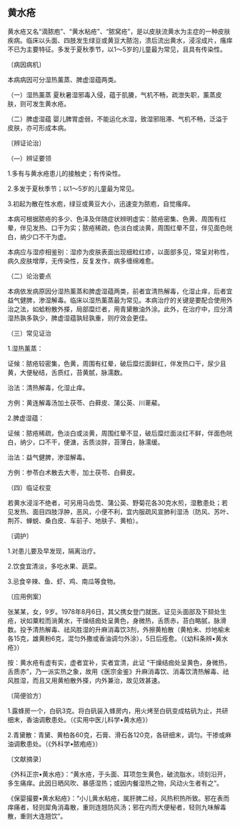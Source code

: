 ## 黄水疮

黄水疮又名“滴脓庖”、“黄水粘疮”、“脓窝疮”，是以皮肤流黄水为主症的一种皮肤疾病。临床以头面、四肢发生绿豆或黄豆大脓泡，溃后流出黄水，浸淫成片，瘙痒不已为主要特征。多发于夏秋季节，以1〜5岁的儿童最为常见，且具有传染性。

〔病因病机〕

本病病因可分湿热薰蒸、脾虚湿蕴两类。

（一）湿热薰蒸 夏秋暑湿邪毒入侵，蕴于肌腠，气机不畅，疏泄失职，薰蒸皮肤，则可发生黄水疮。

（二）脾虚湿蕴 婴儿脾胃虚弱，不能运化水湿，致湿邪阻滞、气机不畅，泛溢于皮肤，亦可形成本病。

〔辨证论治〕

（―）辨证要领

1.多有与黄水疮患儿的接触史；有传染性。

2.多发于夏秋季节；以1〜5岁的儿童最为常见。

3.初起为散在性水庖，绿豆或黄豆大小，迅速变为脓庖，自觉瘙痒。

本病可根据脓疮的多少、色泽及伴随症状辨明虚实：脓疮密集、色黄、周围有红晕，伴见发热、口干为实；脓疮稀疏，色淡白或淡黄，周围红晕不显，伴见面色㿠白，纳少口不干为虚。

本病应与湿疹相鉴别：湿疹为皮肤表面出现细粒红疹，以面部多见，常呈对称性，病久皮肤增厚，无传染性，反复发作，病多缠绵难愈。

（二）论治要点

本病依发病原因分湿热薰蒸和脾虚湿蕴两类，前者宜清热解毒，化湿止痒，后者宜益气健脾，渗湿解毒。临床以湿热薰蒸最为常见。本病治疗的关键是要配合使用外治之法，如蛤粉散外搽，局部糜烂者，用青黛散油外涂。此外，在治疗中，应分清湿热孰多孰少，脾虚湿蕴孰轻孰重，则疗效会更佳。

（三）常见证治

1.湿热薰蒸：

证候：脓疮较密集，色黄，周围有红晕，破后糜烂面鲜红，伴发热口干，尿少且黄，大便秘结，舌质红，苔黄腻，脉濡数。

治法：清热解毒，化湿止痒。

方例：黄连解毒汤加土茯苓、白藓皮、蒲公英、川萆薢。

2.脾虚湿蕴：

证候：脓疮稀疏，色淡白或淡黄，周围红晕不显，破后糜烂面淡红不鲜，伴面色㿠白，纳少，口不干，便溏，舌质淡胖，苔薄白，脉濡缓。

治法：益气健脾，渗湿解毒。

方例：参苓白术散去大枣，加土茯苓、白藓皮。

（四）临证权变

若黄水浸淫不绝者，可另用马齿苋、蒲公英、野菊花各30克水煎，湿敷患处；若见发热、面目四肢浮肿，恶风，小便不利，宜内服疏风宣肺利湿汤（防风、苏叶、荆芥、蝉蜕、桑白皮、车前子、地肤子、黄柏）。

〔调护〕

1.对患儿要及早发现，隔离治疗。

2.饮食宜清淡，多吃水果、蔬菜。

3.忌食辛辣、鱼、虾、鸡、南瓜等食物。

〔应用例案〕

张某某，女，9岁。1978年8月6日，其父携女登门就医。证见头面部及下颏处生疮，状如粟粒而淌黄水，干燥结痂处呈黄色，身微热，舌质赤，苔白略腻，脉滑数。投予清热解毒、祛风胜湿的升麻消毒饮3剂，外擦黄柏散（黄柏末、炒地榆末各15克，雄黄粉6克，混匀外撒或香油调匀外涂），5日后痊愈。（《幼科条辨•黄水疮》）

按：黄水疮有虚有实，虚者宜补，实者宜清，此证 “干燥结痂处呈黄色，身微热，舌质赤”，乃一派实热之象，故用《医宗金鉴》升麻消毒饮、消毒饮清热解毒、祛风胜湿，而且又用黄柏散外搽，内外兼治，故见效甚速。

〔简便验方〕

1.露蜂房一个，白矾3克。将白矾装入蜂房内，用火烤至白矾变成枯矾为止，共研细末，香油调敷患处。（《实用中医儿科学•黄水疮》）

2.青黛散：青黛、黄柏各60克，石膏、滑石各120克，各研细末，调匀。干掺或麻油调敷患处。（《外科学•脓疱疮》）

〔文献摘录〕

《外科正宗•黄水疮》：“黄水疮，于头面、耳项忽生黄色，破流脂水，顷刻沿开，多生痛痒。此因日晒风吹、暴感湿热；或因内餐湿热之物，风动火生者有之”。

《保婴撮要•黄水粘疮》：“小儿黄水粘疮，属肝脾二经，风热积热所致。邪在表而痒痛者，轻则犀角消毒散，重则连翘防风汤；邪在内而大便秘者，轻则九味解毒散，重则大连翘饮”。

